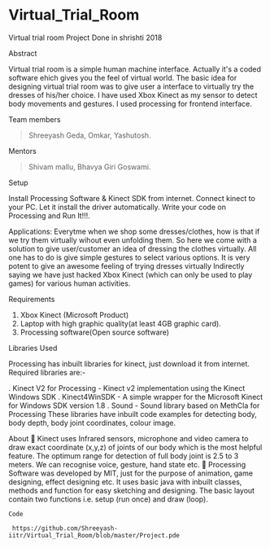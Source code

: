 # Virtual_Trial_Room

   Virtual trial room
   Project Done in shrishti 2018
   
   Abstract
    
   Virtual trial room is a simple human machine interface. Actually it's a coded software ehich gives you the feel of           virtual world. The basic idea for designing virtual trial room was to give user a interface to virtually try the dresses     of his/her choice. I have used Xbox Kinect as my sensor to detect body movements and gestures. I used processing for         frontend interface. 
    
   Team members 
   > Shreeyash Geda,
   > Omkar,
   > Yashutosh.
    
   Mentors
   > Shivam mallu,
   > Bhavya Giri Goswami.
    
   Setup
    
   Install Processing Software & Kinect SDK from internet. Connect kinect to your PC. Let it install the driver                  automatically. Write your code on Processing and Run It!!!.
    
    
   Applications:
   Everytme when we shop some dresses/clothes, how is that if we try them virtually wihout even unfolding them.
   So here we come with a solution to give user/customer an idea of dressing the clothes virtually. All one has to do is        give simple gestures to select various options. It is very potent to give an awesome feeling of trying dresses virtually
   Indirectly saying we have just hacked Xbox Kinect (which can only be used to play games) for various human activities.    
    
   Requirements
   1. Xbox Kinect (Microsoft Product)
   2. Laptop with high graphic quality(at least 4GB graphic card).
   3. Processing software(Open source software)
    
   Libraries Used
   
   Processing has inbuilt libraries for kinect, just download it from internet. Required libraries are:-
    
   . Kinect V2 for Processing - Kinect v2 implementation using the Kinect Windows SDK 
   . Kinect4WinSDK - A simple wrapper for the Microsoft Kinect for Windows SDK version 1.8
   . Sound - Sound library based on MethCla for Processing
   These libraries have inbuilt code examples for detecting body, body depth, body joint coordinates, colour image.
    
    
   About 
   	Kinect uses Infrared sensors, microphone and video camera to draw exact coordinate (x,y,z) of joints of our body             which is the most helpful feature. The optimum range for detection of full body joint is 2.5 to 3 meters. We can             recognise voice, gesture, hand state etc. 	Processing Software was developed by MIT, just for the purpose of               animation, game designing, effect designing etc. It uses basic java with inbuilt classes, methods and function for           easy sketching and designing. The basic layout contain two functions i.e. setup (run once) and draw (loop).
     
     
    Code
   
     https://github.com/Shreeyash-iitr/Virtual_Trial_Room/blob/master/Project.pde   


    
    
    
    
    
    
    
    
    

    
    
